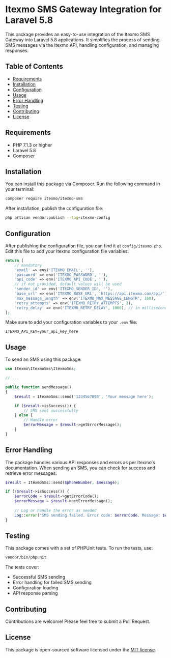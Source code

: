 # Itexmo SMS Gateway Integration for Laravel 5.8

This package provides an easy-to-use integration of the Itexmo SMS Gateway into Laravel 5.8 applications. It simplifies the process of sending SMS messages via the Itexmo API, handling configuration, and managing responses.

## Table of Contents

- [Requirements](#requirements)
- [Installation](#installation)
- [Configuration](#configuration)
- [Usage](#usage)
- [Error Handling](#error-handling)
- [Testing](#testing)
- [Contributing](#contributing)
- [License](#license)

## Requirements

- PHP 7.1.3 or higher
- Laravel 5.8
- Composer

## Installation

You can install this package via Composer. Run the following command in your terminal:

```bash
composer require itexmo/itexmo-sms
```

After installation, publish the configuration file:

```bash
php artisan vendor:publish --tag=itexmo-config
```

## Configuration

After publishing the configuration file, you can find it at `config/itexmo.php`. Edit this file to add your Itexmo configuration file variables:

```php
return [
    // mandatory
    'email' => env('ITEXMO_EMAIL', ''),
    'password' => env('ITEXMO_PASSWORD', ''),
    'api_code' => env('ITEXMO_API_CODE', ''),
    // if not provided, default values will be used
    'sender_id' => env('ITEXMO_SENDER_ID', ''),
    'base_url' => env('ITEXMO_BASE_URL', 'https://api.itexmo.com/api/'),
    'max_message_length' => env('ITEXMO_MAX_MESSAGE_LENGTH', 160),
    'retry_attempts' => env('ITEXMO_RETRY_ATTEMPTS', 3),
    'retry_delay' => env('ITEXMO_RETRY_DELAY', 1000), // in milliseconds
];

```

Make sure to add your configuration variables to your `.env` file:

```
ITEXMO_API_KEY=your_api_key_here
```

## Usage

To send an SMS using this package:

```php
use Itexmo\ItexmoSms\ItexmoSms;

// ...

public function sendMessage()
{
    $result = ItexmoSms::send('1234567890', 'Your message here');

    if ($result->isSuccess()) {
        // SMS sent successfully
    } else {
        // Handle error
        $errorMessage = $result->getErrorMessage();
    }
}
```

## Error Handling

The package handles various API responses and errors as per Itexmo's documentation. When sending an SMS, you can check for success and retrieve error messages:

```php
$result = ItexmoSms::send($phoneNumber, $message);

if (!$result->isSuccess()) {
    $errorCode = $result->getErrorCode();
    $errorMessage = $result->getErrorMessage();
    
    // Log or handle the error as needed
    Log::error("SMS sending failed. Error code: $errorCode, Message: $errorMessage");
}
```

## Testing

This package comes with a set of PHPUnit tests. To run the tests, use:

```bash
vendor/bin/phpunit
```

The tests cover:
- Successful SMS sending
- Error handling for failed SMS sending
- Configuration loading
- API response parsing

## Contributing

Contributions are welcome! Please feel free to submit a Pull Request.

## License

This package is open-sourced software licensed under the [MIT license](https://opensource.org/licenses/MIT).
